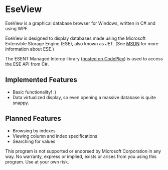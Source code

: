 ﻿EseView
=======

EseView is a graphical database browser for Windows, written in C# and using WPF.

EseView is designed to display databases made using the Microsoft Extensible Storage Engine (ESE), also known as JET.
(See [MSDN](https://msdn.microsoft.com/en-us/library/gg269259%28v=exchg.10%29.aspx) for more information about ESE.)

The ESENT Managed Interop library ([hosted on CodePlex](https://managedesent.codeplex.com/)) is used to access the ESE API from C#.

Implemented Features
--------------------
* Basic functionality! :)
* Data virtualized display, so even opening a massive database is quite snappy.

Planned Features
----------------
* Browsing by indexes
* Viewing column and index specifications
* Searching for values

This program is not supported or endorsed by Microsoft Corporation in any way.
No warranty, express or implied, exists or arises from you using this program.
Use at your own risk.